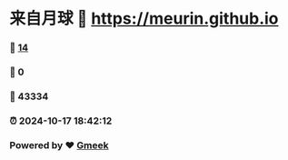 # 来自月球 :link: https://meurin.github.io 
### :page_facing_up: [14](https://meurin.github.io/tag.html) 
### :speech_balloon: 0 
### :hibiscus: 43334 
### :alarm_clock: 2024-10-17 18:42:12 
### Powered by :heart: [Gmeek](https://github.com/Meekdai/Gmeek)
